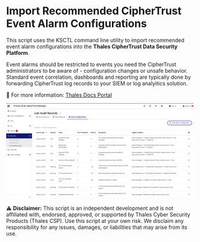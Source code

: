 # Import Recommended CipherTrust Event Alarm Configurations

This script uses the KSCTL command line utility to import recommended event alarm configurations into the **Thales CipherTrust Data Security Platform**. 

Event alarms should be restricted to events you need the CipherTrust administrators to be aware of - configuration changes or unsafe behavior. Standard event correlation, dashboards and reporting are typically done by forwarding CipherTrust log records to your SIEM or log analyitics solution. 

🔗 For more information: [Thales Docs Portal](https://thalesdocs.com/ctp/cm/latest/admin/cm_admin/monitoring/records/index.html#configuring-alarm-triggers-based-on-a-record)

![Alt text](./alarm-configs.png)

⚠️ **Disclaimer:** This script is an independent development and is not affiliated with, endorsed, approved, or supported by Thales Cyber Security Products (Thales CSP). Use this script at your own risk. We disclaim any responsibility for any issues, damages, or liabilities that may arise from its use.
